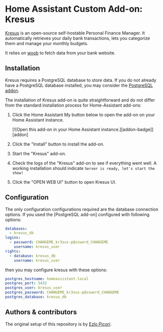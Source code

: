 # Home Assistant Custom Add-on: Kresus

[Kresus](https://kresus.org/) is an open-source self-hostable Personal Finance Manager.
It automatically retrieves your daily bank transactions, lets you categorize them and manage your monthly budgets.

It relies on [woob](https://gitlab.com/woob/woob) to fetch data from your bank website.

## Installation

Kresus requires a PostgreSQL database to store data.
If you do not already have a PostgreSQL database installed, you may consider the [PostgreSQL addon]().

The installation of Kresus add-on is quite straightforward and do not differ from the standard installation process for Home-Assistant add-ons:

1. Click the Home Assistant My button below to open the add-on on your Home
   Assistant instance.

   [![Open this add-on in your Home Assistant instance.][addon-badge]][addon]

1. Click the "Install" button to install the add-on.
1. Start the "Kresus" add-on.
1. Check the logs of the "Kresus" add-on to see if everything
   went well. A working installation should indicate `Server is ready, let's start the show!`
1. Click the "OPEN WEB UI" button to open Kresus UI.

## Configuration

The only configuration configurations required are the database connection options.
If you used the [PostgreSQL add-on] configured with following options:

```yaml
databases:
  - kresus_db
logins:
  - password: CHANGEME_kr3sus-p@ssword_CHANGEME
    username: kresus_user
rights:
  - database: kresus_db
    username: kresus_user
```

then you may configure kresus with these options:

```yaml
postgres_hostname: homeassistant.local
postgres_port: 5432
postgres_user: kresus_user
postgres_password: CHANGEME_kr3sus-p@ssword_CHANGEME
postgres_database: kresus_db
```

## Authors & contributors

The original setup of this repository is by [Ezlo Picori](https://github.com/ezlo-picori).
